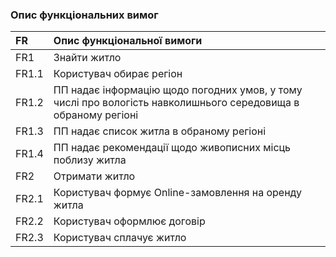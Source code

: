 ### Опис функціональних вимог

|FR|Опис функціональної вимоги|
|:-|:-|
|FR1|Знайти житло|
|FR1.1|Користувач обирає регіон|
|FR1.2|ПП надає інформацію щодо погодних умов, у тому числі про вологість навколишнього середовища в обраному регіоні|
|FR1.3|ПП надає список житла в обраному регіоні|
|FR1.4|ПП надає рекомендації щодо живописних місць поблизу житла|
|FR2|Отримати житло|
|FR2.1|Користувач формує Online-замовлення на оренду житла|
|FR2.2|Користувач оформлює договір|
|FR2.3|Користувач сплачує житло|
